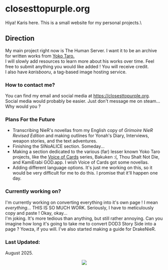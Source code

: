 # **closesttopurple.org**
Hiya! Karis here. This is a small website for my personal projects.\

## Direction
My main project right now is The Human Server. I want it to be an archive for written works from <a href="https://en.wikipedia.org/wiki/Yoko_Taro">Yoko Taro.<a>\
I will slowly add resources to learn more about his works over time. Feel free to submit anything you would like added ! You will receive credit.\
I also have *karisbooru*, a tag-based image hosting service.

### How to contact me?
You can find my email and social media at https://closesttopurple.org. Social media would probably be easier. Just don't message me on steam... Why would you ?

### Plans For the Future
* Transcribing NieR's novellas from my English copy of <i>Grimoire NieR Revised Edition</i> and making outlines for Yonah's Diary, Interviews, weapon stories, and the text adventures.
* Finishing the SINoALICE section. Someday...
* Making a section dedicated to the various (far) lesser known Yoko Taro projects, like the <a href="https://en.wikipedia.org/wiki/Voice_of_Cards:_The_Isle_Dragon_Roars">Voice of Cards</a> series, Bakuken :(, Thou Shalt Not Die, and KamiErabi GOD.app. I wish Voice of Cards got some novellas.
* Adding different language options. It's just me working on this, so it would be very difficult for me to do this. I promise that it'll happen one day.

### Currently working on?
I'm currently working on converting everything into it's own page ! I mean <i>everything...</i> THIS IS SO MUCH WORK. Seriously, I have to meticulously copy and paste ! Okay, okay...\
I'm joking. It's more tedious than anything, but still rather annoying. Can you imagine how long it's going to take me to convert DOD3 Story Side into a page ? Yowza, if you will.
I've also started making a guide for DrakeNieR.
### Last Updated:
August 2025.

<div align="center">
  <img src="https://i.imgur.com/Y3aWg5k.jpeg">
</div>
